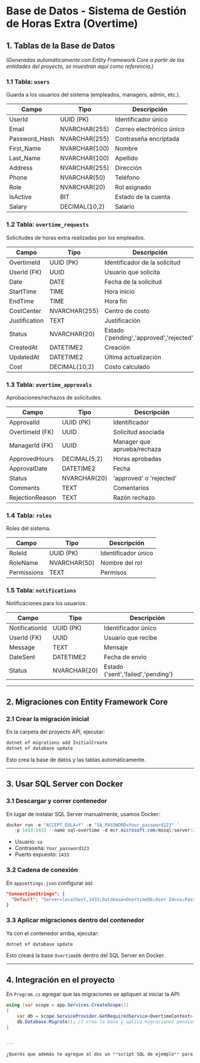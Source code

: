 # **Base de Datos - Sistema de Gestión de Horas Extra (Overtime)**

## **1. Tablas de la Base de Datos**

*(Generadas automáticamente con Entity Framework Core a partir de las entidades del proyecto, se muestran aquí como referencia.)*

### **1.1 Tabla: `users`**
Guarda a los usuarios del sistema (empleados, managers, admin, etc.).

| Campo           | Tipo            | Descripción |
|-----------------|-----------------|-------------|
| UserId          | UUID (PK)       | Identificador único |
| Email           | NVARCHAR(255)   | Correo electrónico único |
| Password_Hash   | NVARCHAR(255)   | Contraseña encriptada |
| First_Name      | NVARCHAR(100)   | Nombre |
| Last_Name       | NVARCHAR(100)   | Apellido |
| Address         | NVARCHAR(255)   | Dirección |
| Phone           | NVARCHAR(50)    | Teléfono |
| Role            | NVARCHAR(20)    | Rol asignado |
| IsActive        | BIT             | Estado de la cuenta |
| Salary          | DECIMAL(10,2)   | Salario |

### **1.2 Tabla: `overtime_requests`**
Solicitudes de horas extra realizadas por los empleados.

| Campo           | Tipo            | Descripción |
|-----------------|-----------------|-------------|
| OvertimeId      | UUID (PK)       | Identificador de la solicitud |
| UserId (FK)     | UUID            | Usuario que solicita |
| Date            | DATE            | Fecha de la solicitud |
| StartTime       | TIME            | Hora inicio |
| EndTime         | TIME            | Hora fin |
| CostCenter      | NVARCHAR(255)   | Centro de costo |
| Justification   | TEXT            | Justificación |
| Status          | NVARCHAR(20)    | Estado ('pending','approved','rejected') |
| CreatedAt       | DATETIME2       | Creación |
| UpdatedAt       | DATETIME2       | Última actualización |
| Cost            | DECIMAL(10,2)   | Costo calculado |

### **1.3 Tabla: `overtime_approvals`**
Aprobaciones/rechazos de solicitudes.

| Campo            | Tipo            | Descripción |
|------------------|-----------------|-------------|
| ApprovalId       | UUID (PK)       | Identificador |
| OvertimeId (FK)  | UUID            | Solicitud asociada |
| ManagerId (FK)   | UUID            | Manager que aprueba/rechaza |
| ApprovedHours    | DECIMAL(5,2)    | Horas aprobadas |
| ApprovalDate     | DATETIME2       | Fecha |
| Status           | NVARCHAR(20)    | 'approved' o 'rejected' |
| Comments         | TEXT            | Comentarios |
| RejectionReason  | TEXT            | Razón rechazo |

### **1.4 Tabla: `roles`**
Roles del sistema.

| Campo      | Tipo          | Descripción |
|------------|---------------|-------------|
| RoleId     | UUID (PK)     | Identificador único |
| RoleName   | NVARCHAR(50)  | Nombre del rol |
| Permissions| TEXT          | Permisos |

### **1.5 Tabla: `notifications`**
Notificaciones para los usuarios.

| Campo           | Tipo          | Descripción |
|-----------------|---------------|-------------|
| NotificationId  | UUID (PK)     | Identificador único |
| UserId (FK)     | UUID          | Usuario que recibe |
| Message         | TEXT          | Mensaje |
| DateSent        | DATETIME2     | Fecha de envío |
| Status          | NVARCHAR(20)  | Estado ('sent','failed','pending') |

---

## **2. Migraciones con Entity Framework Core**

### **2.1 Crear la migración inicial**
En la carpeta del proyecto API, ejecutar:

```powershell
dotnet ef migrations add InitialCreate
dotnet ef database update
````

Esto crea la base de datos y las tablas automáticamente.

---

## **3. Usar SQL Server con Docker**

### **3.1 Descargar y correr contenedor**

En lugar de instalar SQL Server manualmente, usamos Docker:

```powershell
docker run -e "ACCEPT_EULA=Y" -e "SA_PASSWORD=Your_password123" `
   -p 1433:1433 --name sql-overtime -d mcr.microsoft.com/mssql/server:2022-latest
```

* Usuario: `sa`
* Contraseña: `Your_password123`
* Puerto expuesto: `1433`

### **3.2 Cadena de conexión**

En `appsettings.json` configurar así:

```json
"ConnectionStrings": {
  "Default": "Server=localhost,1433;Database=OvertimeDb;User Id=sa;Password=Your_password123;TrustServerCertificate=True;"
}
```

### **3.3 Aplicar migraciones dentro del contenedor**

Ya con el contenedor arriba, ejecutar:

```powershell
dotnet ef database update
```

Esto creará la base `OvertimeDb` dentro del SQL Server en Docker.

---

## **4. Integración en el proyecto**

En `Program.cs` agregar que las migraciones se apliquen al iniciar la API:

```csharp
using (var scope = app.Services.CreateScope())
{
    var db = scope.ServiceProvider.GetRequiredService<OvertimeContext>();
    db.Database.Migrate(); // crea la base y aplica migraciones pendientes
}


---

¿Querés que además te agregue al doc un **script SQL de ejemplo** para insertar un rol `Manager` y un usuario `admin@test.com` apenas arranques?
```
